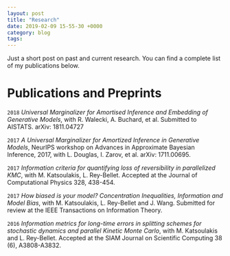 ```yaml
---
layout: post
title: "Research"
date: 2019-02-09 15-55-30 +0000
category: blog
tags: 
---
```


Just a short post on past and current research. You can find a complete list of my publications below. 

# Publications and Preprints

`2018`
 _Universal Marginalizer for Amortised Inference and Embedding of Generative Models_, with R. Walecki, A. Buchard, et al. Submitted to AISTATS. arXiv: 1811.04727

`2017`
 _A Universal Marginalizer for Amortized Inference in Generative Models_, NeurIPS workshop on Advances in Approximate Bayesian Inference, 2017, with L. Douglas, I. Zarov, et al. arXiv: 1711.00695.

`2017`
 _Information criteria for quantifying loss of reversibility in parallelized KMC_, with M. Katsoulakis, L. Rey-Bellet. Accepted at the Journal of Computational Physics 328, 438-454.

`2017`
 _How biased is your model? Concentration Inequalities, Information and Model Bias_, with M. Katsoulakis, L. Rey-Bellet and J. Wang. Submitted for review at the IEEE Transactions on Information Theory. 

`2016`
 _Information metrics for long-time errors in splitting schemes for stochastic dynamics and  parallel Kinetic Monte Carlo_, with M. Katsoulakis and L. Rey-Bellet. Accepted at the SIAM Journal on Scientific Computing 38 (6), A3808-A3832.
